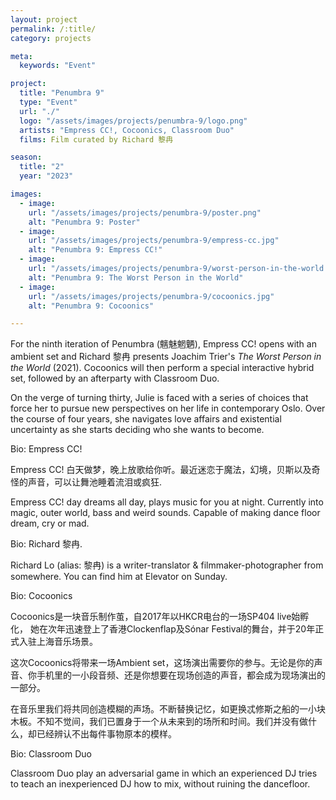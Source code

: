 ```yaml
---
layout: project
permalink: /:title/
category: projects

meta:
  keywords: "Event"

project:
  title: "Penumbra 9"
  type: "Event"
  url: "./"
  logo: "/assets/images/projects/penumbra-9/logo.png"
  artists: "Empress CC!, Cocoonics, Classroom Duo"
  films: Film curated by Richard 黎冉

season:
  title: "2"
  year: "2023"

images:
  - image:
    url: "/assets/images/projects/penumbra-9/poster.png"
    alt: "Penumbra 9: Poster"
  - image:
    url: "/assets/images/projects/penumbra-9/empress-cc.jpg"
    alt: "Penumbra 9: Empress CC!"
  - image:
    url: "/assets/images/projects/penumbra-9/worst-person-in-the-world.jpg"
    alt: "Penumbra 9: The Worst Person in the World"
  - image:
    url: "/assets/images/projects/penumbra-9/cocoonics.jpg"
    alt: "Penumbra 9: Cocoonics"

---
```

<p>For the ninth iteration of Penumbra (魑魅魍魉), Empress CC! opens with an ambient set and Richard 黎冉 presents Joachim Trier's <em>The Worst Person in the World</em> (2021). Cocoonics will then perform a special interactive hybrid set, followed by an afterparty with Classroom Duo.</p>
  
<p>On the verge of turning thirty, Julie is faced with a series of choices that force her to pursue new perspectives on her life in contemporary Oslo. Over the course of four years, she navigates love affairs and existential uncertainty as she starts deciding who she wants to become.</p>

<span class="h2">Bio: Empress CC!</span>

<p>Empress CC! 白天做梦，晚上放歌给你听。最近迷恋于魔法，幻境，贝斯以及奇怪的声音，可以让舞池睡着流泪或疯狂.</p>

<p>Empress CC! day dreams all day, plays music for you at night. Currently into magic, outer world, bass and weird sounds. Capable of making dance floor dream, cry or mad.</p>

<span class="h2">Bio: Richard 黎冉.</span>

<p>Richard Lo (alias: 黎冉) is a writer-translator & filmmaker-photographer from somewhere. You can find him at Elevator on Sunday.</p>

<span class="h2">Bio: Cocoonics</span>

<p>Cocoonics是一块音乐制作茧，自2017年以HKCR电台的一场SP404 live始孵化， 她在次年迅速登上了香港Clockenflap及Sónar Festival的舞台，并于20年正式入驻上海音乐场景。</p>

<p>这次Cocoonics将带来一场Ambient set，这场演出需要你的参与。无论是你的声音、你手机里的一小段音频、还是你想要在现场创造的声音，都会成为现场演出的一部分。</p>

<p>在音乐里我们将共同创造模糊的声场。不断替换记忆，如更换忒修斯之船的一小块木板。不知不觉间，我们已置身于一个从未来到的场所和时间。我们并没有做什么，却已经辨认不出每件事物原本的模样。</p>

<span class="h2">Bio: Classroom Duo</span>

<p>Classroom Duo play an adversarial game in which an experienced DJ tries to teach an inexperienced DJ how to mix, without ruining the dancefloor.</p>